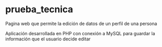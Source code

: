 # prueba_tecnica
Pagina web que permite la edición de datos de un perfil de una persona

Aplicación desarrollada en PHP con conexión a MySQL para guardar la información que el usuario decide editar
